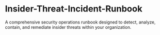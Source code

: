 # Insider-Threat-Incident-Runbook
A comprehensive security operations runbook designed to detect, analyze, contain, and remediate insider threats within your organization.
